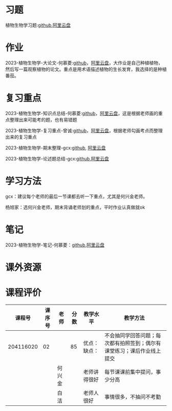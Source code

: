 # 习题

植物生物学习题:[github](https://github.com/HeMuling/SCU-Biology-Guide/blob/main/大一下/植物生物学/习题/植物生物学习题),[阿里云盘](https://www.aliyundrive.com/s/TAJXt2o2koV)

# 作业

2023-植物生物学-大论文-何慕菱:[github](https://github.com/HeMuling/SCU-Biology-Guide/blob/main/大一下/植物生物学/作业/2023-植物生物学-大论文-何慕菱.pdf)，[阿里云盘](https://www.aliyundrive.com/s/vZDnodpu7Za)，大作业是自己种植植物，然后写一篇观察植物的论文。重点是用术语描述植物的生长发育，我选择的是种植番茄。

# 复习重点

2023-植物生物学-知识点总结-何慕菱:[github](https://github.com/HeMuling/SCU-Biology-Guide/blob/main/大一下/植物生物学/复习重点/2023-植物生物学-知识点总结-何慕菱.pdf)，[阿里云盘](https://www.aliyundrive.com/s/s7W8Hzr8EFu)，这是根据老师画的重点整理出来可能考的题，也有易错题

2023-植物生物学-复习重点-曾诚:[github](https://github.com/SCUBioGuide/SCU-Biology-Guide/blob/main/大一下/植物生物学/复习重点/2023-植物生物学-复习重点-曾诚.doc)，[阿里云盘](https://www.aliyundrive.com/s/m6zdJSYVPtF)，根据老师勾画考点而整理出来的复习重点

2023-植物生物学-期末整理-gcx:[github](https://github.com/SCUBioGuide/SCU-Biology-Guide/blob/main/大一下/植物生物学/复习重点/2023-植物生物学-期末整理-gcx.pdf), [阿里云盘](https://www.aliyundrive.com/s/fnU5TZnDcEq)

2023-植物生物学-论述题总结-gcx:[github](https://github.com/SCUBioGuide/SCU-Biology-Guide/blob/main/大一下/植物生物学/复习重点/2023-植物生物学-论述题总结-gcx.docx),[阿里云盘](https://www.aliyundrive.com/s/jwXxkYqVu7T)

# 学习方法

gcx：建议每个老师的最后一节课都去听一下重点，尤其是何兴金老师。

杨旭家：选何兴金老师，期末背诵老师划的重点，平时作业认真做就ok

# 笔记

2023-植物生物学-笔记-何慕菱：[github](https://github.com/HeMuling/SCU-Biology-Guide/blob/main/大一下/植物生物学/笔记/2023-植物生物学-笔记-何慕菱.pdf),[阿里云盘](https://www.aliyundrive.com/s/s7W8Hzr8EFu)

# 课外资源

# 课程评价

| 课程号 | 课序号 | 老师 | 分数 | 教学水平 | 教学方法 |
|-------|-------|-----|---------|---------|-------|
| 204116020 | 02 |  | 85 | 优点：缺点： | 不会抽同学回答问题；每次都有拍照签到；偶尔有课堂练习；课后作业线上提交 |
|  |  | 何兴金 |  | 老师讲得很好 | 每节课课前集中提问，事少分高 |
|  |  | 白洁 |  | 老师人很好 | 事情很多，不抽问不考勤 |